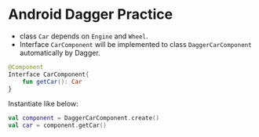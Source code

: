 # Android Dagger Practice
* class ```Car``` depends on ```Engine``` and ```Wheel```.
* Interface ```CarComponent``` will be implemented to class ```DaggerCarComponent``` automatically by Dagger.

```kotlin
@Component
Interface CarComponent{
    fun getCar(): Car
}
```

Instantiate like below:
```kotlin
val component = DaggerCarComponent.create()
val car = component.getCar()
```